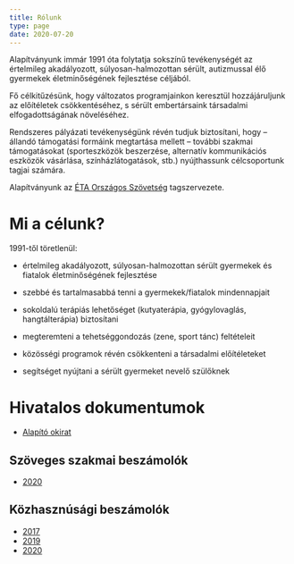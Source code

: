 ```yaml
---
title: Rólunk
type: page
date: 2020-07-20
---
```

Alapítványunk immár 1991 óta folytatja sokszínű tevékenységét az értelmileg akadályozott, súlyosan-halmozottan sérült, autizmussal élő gyermekek életminőségének fejlesztése céljából.

Fő célkitűzésünk, hogy változatos programjainkon keresztül hozzájáruljunk az előítéletek csökkentéséhez, s sérült embertársaink társadalmi elfogadottságának növeléséhez.

Rendszeres pályázati tevékenységünk révén tudjuk biztosítani, hogy – állandó támogatási formáink megtartása mellett – további szakmai támogatásokat (sporteszközök beszerzése, alternatív kommunikációs eszközök vásárlása, színházlátogatások, stb.) nyújthassunk célcsoportunk tagjai számára.

Alapítványunk az [ÉTA Országos Szövetség](https://www.eta-szov.hu) tagszervezete.

# Mi a célunk?

1991-től töretlenül:

- értelmileg akadályozott, súlyosan-halmozottan sérült gyermekek és fiatalok életminőségének fejlesztése
- szebbé és tartalmasabbá tenni a gyermekek/fiatalok mindennapjait
- sokoldalú terápiás lehetőséget (kutyaterápia, gyógylovaglás, hangtálterápia) biztosítani

- megteremteni a tehetséggondozás (zene, sport tánc) feltételeit
- közösségi programok révén csökkenteni a társadalmi előítéleteket
- segítséget nyújtani a sérült gyermeket nevelő szülőknek

# Hivatalos dokumentumok

- [Alapító okirat](Alapitookirat.pdf)

## Szöveges szakmai beszámolók

- [2020](Szoveges-beszamolo-2020-evi-szakmai-tevekenysegrol.pdf)

## Közhasznúsági beszámolók

- [2017](Besz%C3%A1mol%C3%B3%20k%C3%B6zz%C3%A9t%C3%A9tele%202018.%20m%C3%A1jus%20-%20OBH.pdf)
- [2019](Kozhasznusagi-jelentes-2019.-evi.pdf)
- [2020](2020.-evi-kozhasznusagi-beszamolo.pdf)
